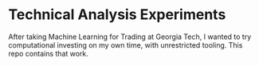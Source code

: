 # Technical Analysis Experiments

After taking Machine Learning for Trading at Georgia Tech, I wanted to try
computational investing on my own time, with unrestricted tooling. This repo
contains that work.